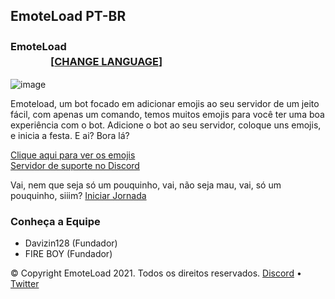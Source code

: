 ## EmoteLoad PT-BR
### EmoteLoad  ㅤㅤㅤㅤㅤㅤㅤㅤㅤㅤㅤㅤㅤㅤㅤㅤㅤㅤㅤㅤㅤㅤㅤㅤㅤㅤㅤㅤㅤㅤㅤ [[**CHANGE LANGUAGE**]](https://us.emoteload.ml)

![image](https://cdn.discordapp.com/attachments/822621497272303698/901282019085008956/EL_500.png)

Emoteload, um bot focado em adicionar emojis ao seu servidor de um jeito fácil, com apenas um comando, temos muitos emojis para você ter uma boa experiência com o bot.
Adicione o bot ao seu servidor, coloque uns emojis, e inicia a festa. E ai? Bora lá?

[Clique aqui para ver os emojis](https://emojis.emoteload.ml)   
[Servidor de suporte no Discord](https://discord.gg/v6Srh9fr)

Vai, nem que seja só um pouquinho, vai, não seja mau, vai, só um pouquinho, siiim?
[Iniciar Jornada](https://discord.com/oauth2/authorize?client_id=817408987426455592&scope=bot%20applications.commands&permissions=2147483647)


### Conheça a Equipe
- Davizin128 (Fundador)
- FIRE BOY (Fundador) 


© Copyright EmoteLoad 2021. Todos os direitos reservados. [Discord](https://discord.gg/v6Srh9fr) • [Twitter](https://twitter.com/FIREBOYOFC) 
